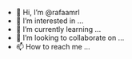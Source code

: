 - 👋 Hi, I’m @rafaamrl
- 👀 I’m interested in ...
- 🌱 I’m currently learning ...
- 💞️ I’m looking to collaborate on ...
- 📫 How to reach me ...

<!---
rafaamrl/rafaamrl is a ✨ special ✨ repository because its `README.md` (this file) appears on your GitHub profile.
You can click the Preview link to take a look at your changes.
--->
